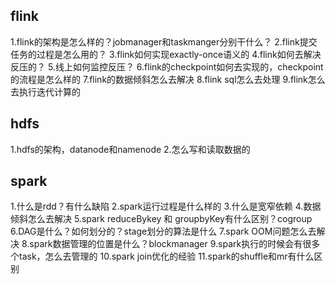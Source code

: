 

## flink
1.flink的架构是怎么样的？jobmanager和taskmanger分别干什么？
2.flink提交任务的过程是怎么用的？
3.flink如何实现exactly-once语义的
4.flink如何去解决反压的？
5.线上如何监控反压？
6.flink的checkpoint如何去实现的，checkpoint的流程是怎么样的
7.flink的数据倾斜怎么去解决
8.flink sql怎么去处理
9.flink怎么去执行迭代计算的

## hdfs
1.hdfs的架构，datanode和namenode
2.怎么写和读取数据的

## spark
1.什么是rdd？有什么缺陷
2.spark运行过程是什么样的
3.什么是宽窄依赖
4.数据倾斜怎么去解决
5.spark reduceBykey 和 groupbyKey有什么区别？cogroup
6.DAG是什么？如何划分的？stage划分的算法是什么
7.spark OOM问题怎么去解决
8.spark数据管理的位置是什么？blockmanager
9.spark执行的时候会有很多个task，怎么去管理的
10.spark join优化的经验
11.spark的shuffle和mr有什么区别






